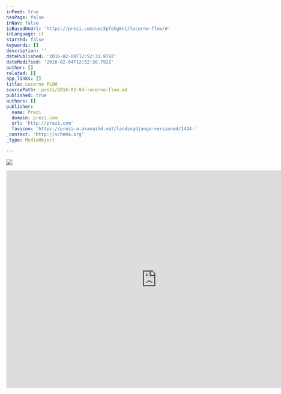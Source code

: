 ```yaml
---
inFeed: true
hasPage: false
inNav: false
isBasedOnUrl: 'https://prezi.com/uec3pfehgknt/lucerne-flow/#'
inLanguage: it
starred: false
keywords: []
description: ''
datePublished: '2016-02-04T12:52:31.979Z'
dateModified: '2016-02-04T12:52:30.792Z'
author: []
related: []
app_links: []
title: Lucerne FLOW
sourcePath: _posts/2016-02-04-lucerne-flow.md
published: true
authors: []
publisher:
  name: Prezi
  domain: prezi.com
  url: 'http://prezi.com'
  favicon: 'https://prezi-a.akamaihd.net/landingdjango-versioned/1424-7c7eb2f8ea3a8fd77177b6bdff0e0624543fc7c0/common/img/favicon.ico'
_context: 'http://schema.org'
_type: MediaObject

---
```

![](https://the-grid-user-content.s3-us-west-2.amazonaws.com/10873eb7-451d-4cb0-abe2-a0ba173ce492.jpg)

<iframe src="https://cdn.embedly.com/widgets/media.html?src=https%3A%2F%2Fprezi.com%2Fembed%2Fuec3pfehgknt%2F%3Fbgcolor%3Dffffff%26lock_to_path%3D0%26autoplay%3D0%26autohide_ctrls%3D0%26features%3Dundefined%26disabled_features%3Dundefined&amp;url=https%3A%2F%2Fprezi.com%2Fuec3pfehgknt%2Flucerne-flow%2F&amp;image=https%3A%2F%2F0701.static.prezi.com%2Fpreview%2Fk5hrbdxf7d2pgj54tmlpfzu2jiadw6rhlm5vs2oll757hbaoaxlq_0_0.png&amp;key=b7d04c9b404c499eba89ee7072e1c4f7&amp;type=text%2Fhtml&amp;schema=prezi" width="800" height="581" scrolling="no" frameborder="0" allowfullscreen="allowfullscreen" style=""></iframe>